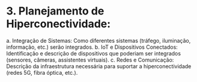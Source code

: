 # 3. Planejamento de Hiperconectividade:

a. Integração de Sistemas: Como diferentes sistemas (tráfego, iluminação, informação, etc.) serão integrados.
b. IoT e Dispositivos Conectados: Identificação e descrição de dispositivos que poderiam ser integrados (sensores, câmeras, assistentes virtuais).
c. Redes e Comunicação: Descrição da infraestrutura necessária para suportar a hiperconectividade (redes 5G, fibra óptica, etc.).